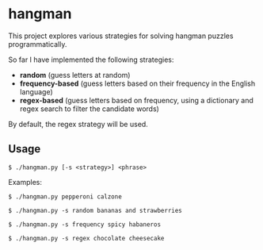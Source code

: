 # hangman

This project explores various strategies for solving hangman puzzles programmatically.

So far I have implemented the following strategies:

* **random** (guess letters at random)
* **frequency-based** (guess letters based on their frequency in the English language)
* **regex-based** (guess letters based on frequency, using a dictionary and regex search to filter the candidate words)

By default, the regex strategy will be used.

## Usage

```
$ ./hangman.py [-s <strategy>] <phrase>
```

Examples:

```
$ ./hangman.py pepperoni calzone
```

```
$ ./hangman.py -s random bananas and strawberries
```

```
$ ./hangman.py -s frequency spicy habaneros
```

```
$ ./hangman.py -s regex chocolate cheesecake
```
